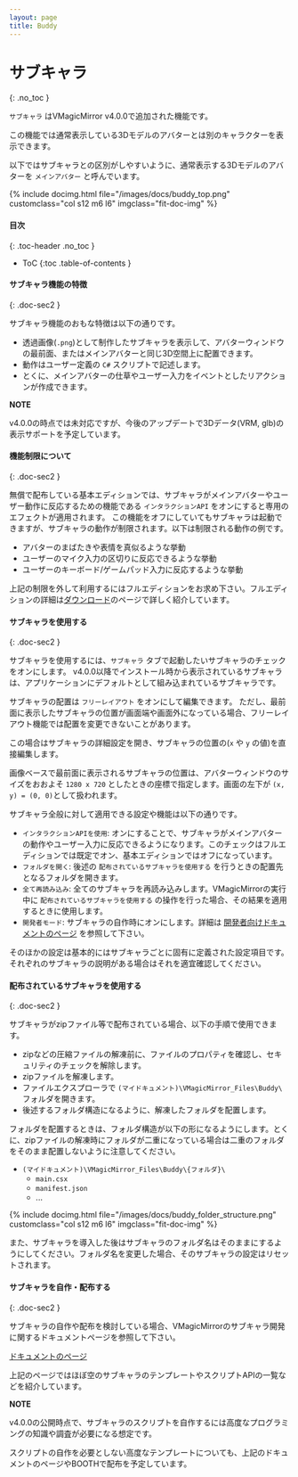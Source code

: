 ```yaml
---
layout: page
title: Buddy
---
```


# サブキャラ
{: .no_toc }

`サブキャラ` はVMagicMirror v4.0.0で追加された機能です。

この機能では通常表示している3Dモデルのアバターとは別のキャラクターを表示できます。

以下ではサブキャラとの区別がしやすいように、通常表示する3Dモデルのアバターを `メインアバター` と呼んでいます。

<div class="row">
{% include docimg.html file="/images/docs/buddy_top.png" customclass="col s12 m6 l6" imgclass="fit-doc-img" %}
</div>

<div class="toc-area" markdown="1">

#### 目次
{: .toc-header .no_toc }

* ToC
{:toc .table-of-contents }

</div>


#### サブキャラ機能の特徴
{: .doc-sec2 }

サブキャラ機能のおもな特徴は以下の通りです。

<div class="doc-ul" markdown="1">

- 透過画像(`.png`)として制作したサブキャラを表示して、アバターウィンドウの最前面、またはメインアバターと同じ3D空間上に配置できます。
- 動作はユーザー定義の `C#` スクリプトで記述します。
- とくに、メインアバターの仕草やユーザー入力をイベントとしたリアクションが作成できます。

</div>

<div class="note-area" markdown="1">

**NOTE**

v4.0.0の時点では未対応ですが、今後のアップデートで3Dデータ(VRM, glb)の表示サポートを予定しています。

</div>


#### 機能制限について
{: .doc-sec2 }

無償で配布している基本エディションでは、サブキャラがメインアバターやユーザー動作に反応するための機能である `インタラクションAPI` をオンにすると専用のエフェクトが適用されます。
この機能をオフにしていてもサブキャラは起動できますが、サブキャラの動作が制限されます。以下は制限される動作の例です。

<div class="doc-ul" markdown="1">

- アバターのまばたきや表情を真似るような挙動
- ユーザーのマイク入力の区切りに反応できるような挙動
- ユーザーのキーボード/ゲームパッド入力に反応するような挙動

</div>

上記の制限を外して利用するにはフルエディションをお求め下さい。フルエディションの詳細は[ダウンロード](../../download)のページで詳しく紹介しています。


#### サブキャラを使用する
{: .doc-sec2 }

サブキャラを使用するには、`サブキャラ` タブで起動したいサブキャラのチェックをオンにします。
v4.0.0以降でインストール時から表示されているサブキャラは、アプリケーションにデフォルトとして組み込まれているサブキャラです。

サブキャラの配置は `フリーレイアウト` をオンにして編集できます。
ただし、最前面に表示したサブキャラの位置が画面端や画面外になっている場合、フリーレイアウト機能では配置を変更できないことがあります。

この場合はサブキャラの詳細設定を開き、サブキャラの位置の(`x` や `y` の値)を直接編集します。

画像ベースで最前面に表示されるサブキャラの位置は、アバターウィンドウのサイズをおおよそ `1280 x 720` としたときの座標で指定します。画面の左下が `(x, y) = (0, 0)`として扱われます。

サブキャラ全般に対して適用できる設定や機能は以下の通りです。

<div class="doc-ul" markdown="1">

- `インタラクションAPIを使用`: オンにすることで、サブキャラがメインアバターの動作やユーザー入力に反応できるようになります。このチェックはフルエディションでは既定でオン、基本エディションではオフになっています。
- `フォルダを開く`: 後述の `配布されているサブキャラを使用する` を行うときの配置先となるフォルダを開きます。
- `全て再読み込み`: 全てのサブキャラを再読み込みします。VMagicMirrorの実行中に `配布されているサブキャラを使用する` の操作を行った場合、その結果を適用するときに使用します。
- `開発者モード`: サブキャラの自作時にオンにします。詳細は [開発者向けドキュメントのページ](https://malaybaku.github.io/VMagicMirrorBuddyDoc/) を参照して下さい。

</div>

そのほかの設定は基本的にはサブキャラごとに固有に定義された設定項目です。それぞれのサブキャラの説明がある場合はそれを適宜確認してください。


#### 配布されているサブキャラを使用する
{: .doc-sec2 }

サブキャラがzipファイル等で配布されている場合、以下の手順で使用できます。

<div class="doc-ul" markdown="1">

- zipなどの圧縮ファイルの解凍前に、ファイルのプロパティを確認し、セキュリティのチェックを解除します。
- zipファイルを解凍します。
- ファイルエクスプローラで `(マイドキュメント)\VMagicMirror_Files\Buddy\` フォルダを開きます。
- 後述するフォルダ構造になるように、解凍したフォルダを配置します。

</div>

フォルダを配置するときは、フォルダ構造が以下の形になるようにします。とくに、zipファイルの解凍時にフォルダが二重になっている場合は二重のフォルダをそのまま配置しないように注意してください。

<div class="doc-ul" markdown="1">

- `(マイドキュメント)\VMagicMirror_Files\Buddy\{フォルダ}\`
  - `main.csx`
  - `manifest.json`
  - ...

</div>

<div class="row">
{% include docimg.html file="/images/docs/buddy_folder_structure.png" customclass="col s12 m6 l6" imgclass="fit-doc-img" %}
</div>


また、サブキャラを導入した後はサブキャラのフォルダ名はそのままにするようにしてください。フォルダ名を変更した場合、そのサブキャラの設定はリセットされます。



#### サブキャラを自作・配布する
{: .doc-sec2 }

サブキャラの自作や配布を検討している場合、VMagicMirrorのサブキャラ開発に関するドキュメントページを参照して下さい。

[ドキュメントのページ](https://malaybaku.github.io/VMagicMirrorBuddyDoc/)

上記のページではほぼ空のサブキャラのテンプレートやスクリプトAPIの一覧などを紹介しています。

<div class="note-area" markdown="1">

**NOTE**

v4.0.0の公開時点で、サブキャラのスクリプトを自作するには高度なプログラミングの知識や調査が必要になる想定です。

スクリプトの自作を必要としない高度なテンプレートについても、上記のドキュメントのページやBOOTHで配布を予定しています。

</div>
